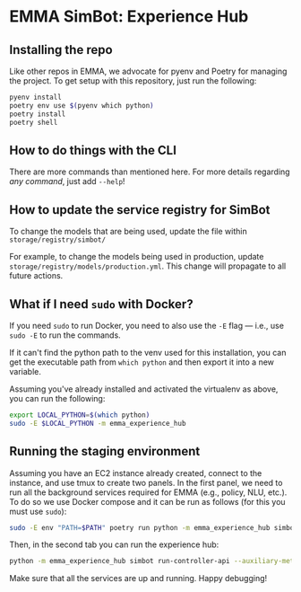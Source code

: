 # EMMA SimBot: Experience Hub

## Installing the repo

Like other repos in EMMA, we advocate for pyenv and Poetry for managing the project. To get setup with this repository, just run the following:

```bash
pyenv install
poetry env use $(pyenv which python)
poetry install
poetry shell
```

## How to do things with the CLI

There are more commands than mentioned here. For more details regarding _any command_, just add `--help`!

## How to update the service registry for SimBot

To change the models that are being used, update the file within `storage/registry/simbot/`

For example, to change the models being used in production, update `storage/registry/models/production.yml`. This change will propagate to all future actions.

## What if I need `sudo` with Docker?

If you need `sudo` to run Docker, you need to also use the `-E` flag — i.e., use `sudo -E` to run the commands.

If it can't find the python path to the venv used for this installation, you can get the executable path from `which python` and then export it into a new variable.

Assuming you've already installed and activated the virtualenv as above, you can run the following:

```bash
export LOCAL_PYTHON=$(which python)
sudo -E $LOCAL_PYTHON -m emma_experience_hub
```

## Running the staging environment

Assuming you have an EC2 instance already created, connect to the instance, and use tmux to create two panels. In the first panel, we need to
run all the background services required for EMMA (e.g., policy, NLU, etc.). To do so we use Docker
compose and it can be run as follows (for this you must use `sudo`):

```bash
sudo -E env "PATH=$PATH" poetry run python -m emma_experience_hub simbot run-background-services --num-gpus 1
```

Then, in the second tab you can run the experience hub:

```bash
python -m emma_experience_hub simbot run-controller-api --auxiliary-metadata-dir ../staging_auxiliary_metadata --auxiliary-metadata-cache-dir ../cache/auxiliary_metadata --extracted-features-cache-dir ../cache/features
```

Make sure that all the services are up and running. Happy debugging!
